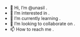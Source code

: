 - 👋 Hi, I’m @unasil .
- 👀 I’m interested in .
- 🌱 I’m currently learning .
- 💞️ I’m looking to collaborate on .
- 📫 How to reach me .

<!---
unasil/unasil is a ✨ special ✨ repository because its `README.md` (this file) appears on your GitHub profile.
You can click the Preview link to take a look at your changes.
--->

